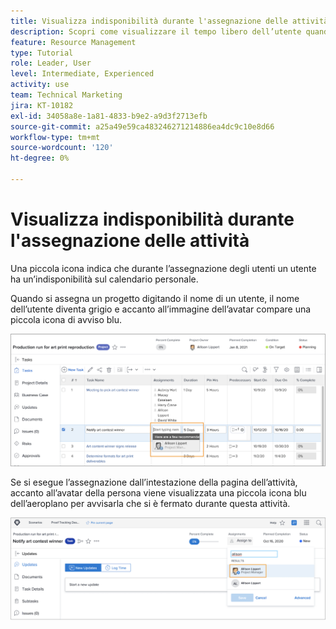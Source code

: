 ```yaml
---
title: Visualizza indisponibilità durante l'assegnazione delle attività
description: Scopri come visualizzare il tempo libero dell’utente quando tenta di effettuare assegnazioni di attività.
feature: Resource Management
type: Tutorial
role: Leader, User
level: Intermediate, Experienced
activity: use
team: Technical Marketing
jira: KT-10182
exl-id: 34058a8e-1a81-4833-b9e2-a9d3f2713efb
source-git-commit: a25a49e59ca483246271214886ea4dc9c10e8d66
workflow-type: tm+mt
source-wordcount: '120'
ht-degree: 0%

---
```


# Visualizza indisponibilità durante l&#39;assegnazione delle attività

Una piccola icona indica che durante l’assegnazione degli utenti un utente ha un’indisponibilità sul calendario personale.

Quando si assegna un progetto digitando il nome di un utente, il nome dell’utente diventa grigio e accanto all’immagine dell’avatar compare una piccola icona di avviso blu.

![utente disattivato per pto](assets/toat_01.png)

Se si esegue l’assegnazione dall’intestazione della pagina dell’attività, accanto all’avatar della persona viene visualizzata una piccola icona blu dell’aeroplano per avvisarla che si è fermato durante questa attività.

![assegnazione attività utente](assets/toat_02.png)
